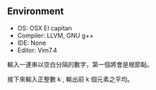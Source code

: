 ## Environment
* OS: OSX El capitan
* Compiler: LLVM, GNU g++
* IDE: None
* Editor: Vim7.4

輸入一連串以空白分隔的數字，第一個將會是根節點。

接下來輸入正整數 k , 輸出前 k 個元素之平均。
